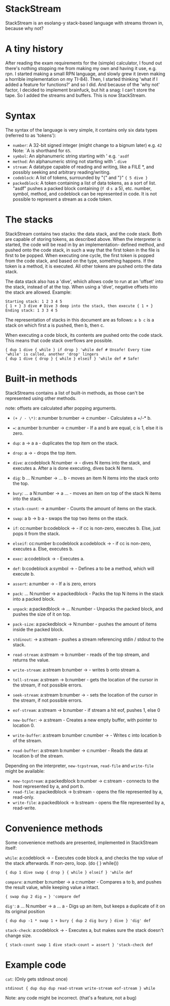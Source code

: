 # StackStream

StackStream is an esolang-y stack-based language with streams thrown in, because why not?

# A tiny history
After reading the exam requirements for the (simple) calculator, I found out there's nothing stopping me from making my own and having it use, e.g. rpn. I started making a small RPN language, and slowly grew it (even making a horrible implementation on my TI-84). Then, I started thinking 'what if I added a feature for functions?' and so I did. And because of the 'why not' factor, I decided to implement brainfuck, but hit a snag: I can't store the tape. So I added the streams and buffers. This is now StackStream.

# Syntax
The syntax of the language is very simple, it contains only six data types 
 (referred to as 'tokens'):

 - `number`: A 32-bit signed integer (might change to a bignum later) e.g. `42`
              Note: \`A is shorthand for `65`.
 - `symbol`: An alphanumeric string starting with ' e.g. `'asdf`
 - `method`: An alphanumeric string not starting with '. `dive`
 - `stream`: A datatype capable of reading and writing, like a FILE *, and
              possibly seeking and arbitrary reading/writing.
 - `codeblock`: A list of tokens, surrounded by "{" and "}" `{ 5 dive }`
 - `packedblock`: A token containing a list of data tokens, as a sort of list.
              "asdf" pushes a packed block containing (`f `d `s `a 5), etc.
number, symbol, method, and codeblock can be represented in code. It is not
 possible to represent a stream as a code token.

# The stacks
StackStream contains two stacks: the data stack, and the code stack. Both are
 capable of storing tokens, as described above.
When the interpreter is started, the code will be read in by an implementation-
 defined method, and pushed onto the code stack, in such a way that the first
 token in the file is first to be popped.
When executing one cycle, the first token is popped from the code stack, and
 based on the type, something happens. If the token is a method, it is
 executed. All other tokens are pushed onto the data stack.

The data stack also has a 'dive', whiich allows code to run at an 'offset' into
 the stack, instead of at the top. When using a 'dive', negative offsets into 
 the stack are allowed. Example:

    Starting stack: 1 2 3 4 5
    { 1 + } 3 dive # Dive 3 deep into the stack, then execute { 1 + }
    Ending stack: 1 3 3 4 5 

The representation of stacks in this document are as follows:
 `a b c` is a stack on which first a is pushed, then b, then c.

When executing a code block, its contents are pushed onto the code stack. 
 This means that code stack overflows are possible.

    { dup 1 dive { while } if drop } 'while def # Unsafe! Every time 'while' is called, another 'drop' lingers
    { dup 1 dive { drop } { while } elseif } 'while def # Safe!

# Built-in methods
StackStreams contains a list of built-in methods, as those can't be represented
 using other methods.

note: offsets are calculated after popping arguments.

- `(+ / - \*)`: a:number b:number → c:number - Calculates a +/-* b.
- `=`: a:number b:number → c:number - If a and b are equal, c is 1, else it is zero.

- `dup`: a → a a - duplicates the top item on the stack.
- `drop`: a → - drops the top item.
- `dive`: a:codeblock N:number → - dives N items into the stack, and executes a. After a is done executing, dives back N items.
- `dig`: b ... N:number → ... b - moves an item N items into the stack onto the top.
- `bury`: ... a N:number → a ... - moves an item on top of the stack N items into the stack.
- `stack-count`: → a:number - Counts the amount of items on the stack.
- `swap`: a b → b a - swaps the top two items on the stack.

- `if`: cc:number b:codeblock → - if cc is non-zero, executes b. Else, just pops it from the stack.
- `elseif`: cc:number b:codeblock a:codeblock → - if cc is non-zero, executes a. Else, executes b.

- `exec`: a:codeblock → - Executes a.
- `def`: b:codeblock a:symbol → - Defines a to be a method, which will execute b.
- `assert`: a:number → - If a is zero, errors
- `pack`: ... N:number → a:packedblock - Packs the top N items in the stack into a packed block.
- `unpack`: a:packedblock → ... N:number - Unpacks the packed block, and pushes the size of it on top.
- `pack-size`: a:packedblock → N:number - pushes the amount of items inside the packed block.

- `stdinout`: → a:stream - pushes a stream referencing stdin / stdout to the stack.
- `read-stream`: a:stream → b:number - reads of the top stream, and returns the value.
- `write-stream`: a:stream b:number → - writes b onto stream a.
- `tell-stream`: a:stream → b:number - gets the location of the cursor in the stream, if not possible errors.
- `seek-stream`: a:stream b:number → - sets the location of the cursor in the stream, if not possible errors.
- `eof-stream`: a:stream → b:number - if stream a hit eof, pushes 1, else 0

- `new-buffer`: → a:stream - Creates a new empty buffer, with pointer to location 0.
- `write-buffer`: a:stream b:number c:number → - Writes c into location b of the stream.
- `read-buffer`: a:stream b:number → c:number - Reads the data at location b of the stream.

Depending on the interpreter, `new-tcpstream`, `read-file` and `write-file` might be available:

- `new-tcpstream`: a:packedblock b:number → c:stream - connects to the host represented by a, and port b.
- `read-file`: a:packedblock → b:stream - opens the file represented by a, read-only.
- `write-file`: a:packedblock → b:stream - opens the file represented by a, read-write.



# Convenience methods
Some convenience methods are presented, implemented in StackStream itself:

`while`: a:codeblock → - Executes code block a, and checks the top value of the stack afterwards. If non-zero, loop. (do { } while())

    { dup 1 dive swap { drop } { while } elseif } 'while def

`compare`: a:number b:number → a c:number - Compares a to b, and pushes the result value, while keeping value a intact.

    { swap dup 2 dig = } 'compare def

`dig'`: a ... N:number → a ... a - Digs up an item, but keeps a duplicate of it on its original position

    { dup dup -1 * swap 1 + bury { dup 2 dig bury } dive } 'dig' def

`stack-check`: a:codeblock → - Executes a, but makes sure the stack doesn't change size.

    { stack-count swap 1 dive stack-count = assert } 'stack-check def

# Example code
`cat`: (Only gets stdinout once)

    stdinout { dup dup dup read-stream write-stream eof-stream } while

Note: any code might be incorrect.
(that's a feature, not a bug)
